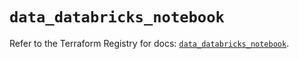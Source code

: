 # `data_databricks_notebook`

Refer to the Terraform Registry for docs: [`data_databricks_notebook`](https://registry.terraform.io/providers/databricks/databricks/1.72.0/docs/data-sources/notebook).
